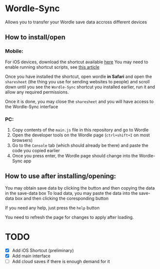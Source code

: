 # Wordle-Sync
Allows you to transfer your Wordle save data accross different devices


## How to install/open
### Mobile:
For iOS devices, download the shortcut available [here](https://www.icloud.com/shortcuts/dbddf1a6916646cfae953e48efc3c672)
You may need to enable running shortcut scripts, see [this article](https://support.apple.com/en-gb/guide/shortcuts/apdfeb05586f/5.0/ios/15.0#:~:text=Allow%20scripts%20to%20run%20from%20a%20shortcut)

Once you have installed the shortcut, open wordle **in Safari** and open the `sharesheet` (the thing you use for sending websites to people) and scroll down until you see the `Wordle-Sync` shortcut you installed earlier, run it and allow any required permissions.

Once it is done, you may close the `sharesheet` and you will have access to the Wordle-Sync interface


### PC:
1. Copy contents of the `main.js` file in this repository and go to Wordle
2. Open the developer tools on the Wordle page (`ctrl+shift+I` on most browsers)
3. Go to the `Console` tab (which should already be there) and paste the code you copied earlier
4. Once you press enter, the Wordle page should change into the Wordle-Sync app


## How to use after installing/opening:
You may obtain save data by clicking the button and then copying the data in the save-data box
To load data, you may paste the data into the save-data box and then clicking the coresponding button

If you need any help, just press the `help` button


You need to refresh the page for changes to apply after loading.

# TODO
- [x] Add iOS Shortcut (preliminary)
- [x] Add main interface
- [ ] Add cloud saves if there is enough demand for it
